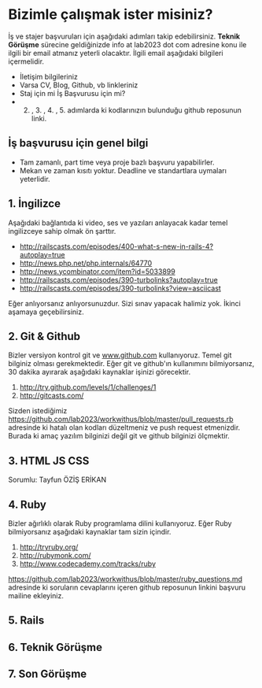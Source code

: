 # Bizimle çalışmak ister misiniz?

İş ve stajer başvuruları için aşağıdaki adımları takip edebilirsiniz. **Teknik Görüşme** sürecine geldiğinizde 
info at lab2023 dot com adresine konu ile ilgili bir email atmanız yeterli olacaktır. İlgili email aşağıdaki bilgileri
içermelidir.

* İletişim bilgileriniz
* Varsa CV, Blog, Github, vb linkleriniz
* Staj için mi İş Başvurusu için mi?
* 2. , 3. , 4. , 5. adımlarda ki kodlarınızın bulunduğu github reposunun linki.

## İş başvurusu için genel bilgi

* Tam zamanlı, part time veya proje bazlı başvuru yapabilirler.
* Mekan ve zaman kısıtı yoktur. Deadline ve standartlara uymaları yeterlidir.

## 1. İngilizce

Aşağıdaki bağlantıda ki video, ses ve yazıları anlayacak kadar temel ingilizceye sahip olmak ön şarttır. 

* http://railscasts.com/episodes/400-what-s-new-in-rails-4?autoplay=true
* http://news.php.net/php.internals/64770 
* http://news.ycombinator.com/item?id=5033899
* http://railscasts.com/episodes/390-turbolinks?autoplay=true
* http://railscasts.com/episodes/390-turbolinks?view=asciicast

Eğer anlıyorsanız anlıyorsunuzdur. Sizi sınav yapacak halimiz yok. İkinci aşamaya geçebilirsiniz.

## 2. Git & Github

Bizler versiyon kontrol git ve www.github.com kullanıyoruz. Temel git bilginiz olması gerekmektedir. Eğer git ve github'ın kullanımını bilmiyorsanız, 30 dakika ayırarak aşağıdaki kaynaklar işinizi görecektir.

1. http://try.github.com/levels/1/challenges/1
2. http://gitcasts.com/

Sizden istediğimiz https://github.com/lab2023/workwithus/blob/master/pull_requests.rb adresinde ki hatalı olan kodları düzeltmeniz ve push request etmenizdir. Burada ki amaç yazılım bilginizi değil git ve github bilginizi ölçmektir.

## 3. HTML JS CSS

Sorumlu: Tayfun ÖZİŞ ERİKAN

## 4. Ruby

Bizler ağırlıklı olarak Ruby programlama dilini kullanıyoruz. Eğer Ruby bilmiyorsanız aşağıdaki kaynaklar tam sizin içindir.

1. http://tryruby.org/
2. http://rubymonk.com/
3. http://www.codecademy.com/tracks/ruby

https://github.com/lab2023/workwithus/blob/master/ruby_questions.md adresinde ki soruların cevaplarını içeren github reposunun linkini başvuru mailine ekleyiniz.

## 5. Rails

## 6. Teknik Görüşme

## 7. Son Görüşme




